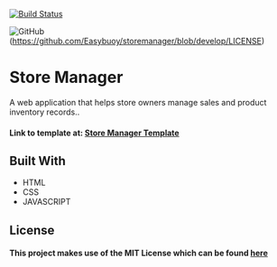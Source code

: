 [![Build Status](https://travis-ci.org/Easybuoy/storemanager.svg?branch=develop)](https://travis-ci.org/Easybuoy/storemanager)


![GitHub](https://img.shields.io/github/license/mashape/apistatus.svg)
(https://github.com/Easybuoy/storemanager/blob/develop/LICENSE)

# Store Manager
A web application that helps store owners manage sales and product inventory records..
 

<h4>Link to template at: <a href="https://easybuoy.github.io/storemanager/UI/login.html">Store Manager Template</a> </h4>


<h2>Built With</h2>
<ul>
<li>HTML</li>
<li>CSS</li>
<li>JAVASCRIPT</li>
</ul>


<h2>License</h2>
<h4>This project makes use of the MIT License which can be found <a href="https://github.com/Easybuoy/storemanager/blob/develop/LICENSE">here</a></h4>